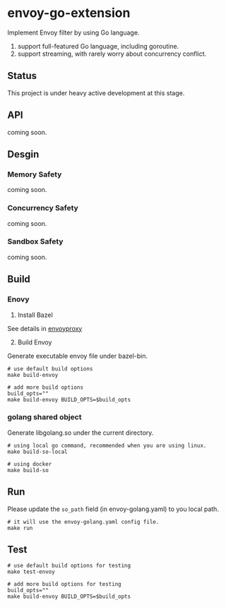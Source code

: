 # envoy-go-extension

Implement Envoy filter by using Go language.

1. support full-featured Go language, including goroutine.
2. support streaming, with rarely worry about concurrency conflict.

## Status

This project is under heavy active development at this stage.

## API

coming soon.

## Desgin

### Memory Safety

coming soon.

### Concurrency Safety

coming soon.

### Sandbox Safety

coming soon.

## Build

### Enovy

1. Install Bazel

See details in [envoyproxy](https://github.com/envoyproxy/envoy/blob/main/bazel/README.md)

2. Build Envoy

Generate executable envoy file under bazel-bin.

```
# use default build options
make build-envoy

# add more build options
build_opts=""
make build-envoy BUILD_OPTS=$build_opts
```

### golang shared object

Generate libgolang.so under the current directory.

```
# using local go command, recommended when you are using linux.
make build-so-local

# using docker
make build-so
```

## Run

Please update the `so_path` field (in envoy-golang.yaml) to you local path.

```
# it will use the envoy-golang.yaml config file.
make run
```

## Test

```
# use default build options for testing
make test-envoy

# add more build options for testing
build_opts=""
make build-envoy BUILD_OPTS=$build_opts
```
